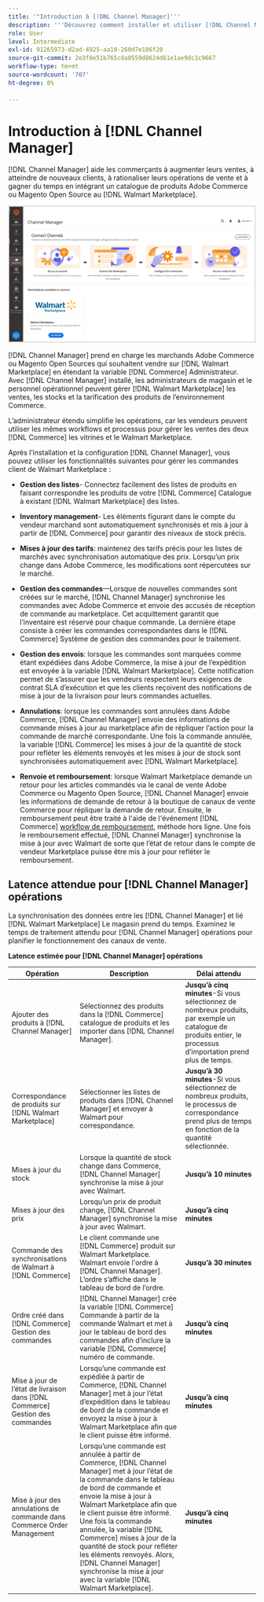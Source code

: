 ```yaml
---
title: '"Introduction à [!DNL Channel Manager]'''
description: '''Découvrez comment installer et utiliser [!DNL Channel Manager] pour intégrer Adobe Commerce et les magasins Magento Open Sources à Walmart Marketplace et créer un canal de vente afin de gérer de manière transparente les listes, les tarifs, les stocks et les ventes sur le marché auprès de votre administrateur Commerce."'
role: User
level: Intermediate
exl-id: 91265973-d2ad-4925-aa10-260d7e186f20
source-git-commit: 2e3f8e51b765cda0559d8624d61e1ae9dc1c9667
workflow-type: tm+mt
source-wordcount: '707'
ht-degree: 0%

---
```



# Introduction à [!DNL Channel Manager]

[!DNL Channel Manager] aide les commerçants à augmenter leurs ventes, à atteindre de nouveaux clients, à rationaliser leurs opérations de vente et à gagner du temps en intégrant un catalogue de produits Adobe Commerce ou Magento Open Source au [!DNL Walmart Marketplace].

![[!DNL Channel Manager] vue d’administration de l’extension](assets/channel-manager-home.png)

[!DNL Channel Manager] prend en charge les marchands Adobe Commerce ou Magento Open Sources qui souhaitent vendre sur [!DNL Walmart Marketplace] en étendant la variable [!DNL Commerce] Administrateur. Avec [!DNL Channel Manager] installé, les administrateurs de magasin et le personnel opérationnel peuvent gérer [!DNL Walmart Marketplace] les ventes, les stocks et la tarification des produits de l’environnement Commerce.

L’administrateur étendu simplifie les opérations, car les vendeurs peuvent utiliser les mêmes workflows et processus pour gérer les ventes des deux [!DNL Commerce] les vitrines et le Walmart Marketplace.

Après l’installation et la configuration [!DNL Channel Manager], vous pouvez utiliser les fonctionnalités suivantes pour gérer les commandes client de Walmart Marketplace :

* **Gestion des listes**- Connectez facilement des listes de produits en faisant correspondre les produits de votre [!DNL Commerce] Catalogue à existant [!DNL Walmart Marketplace] des listes.

* **Inventory management**- Les éléments figurant dans le compte du vendeur marchand sont automatiquement synchronisés et mis à jour à partir de [!DNL Commerce] pour garantir des niveaux de stock précis.

* **Mises à jour des tarifs**: maintenez des tarifs précis pour les listes de marchés avec synchronisation automatique des prix. Lorsqu’un prix change dans Adobe Commerce, les modifications sont répercutées sur le marché.

* **Gestion des commandes**—Lorsque de nouvelles commandes sont créées sur le marché, [!DNL Channel Manager] synchronise les commandes avec Adobe Commerce et envoie des accusés de réception de commande au marketplace. Cet acquittement garantit que l’inventaire est réservé pour chaque commande. La dernière étape consiste à créer les commandes correspondantes dans le [!DNL Commerce] Système de gestion des commandes pour le traitement.

* **Gestion des envois**: lorsque les commandes sont marquées comme étant expédiées dans Adobe Commerce, la mise à jour de l’expédition est envoyée à la variable [!DNL Walmart Marketplace]. Cette notification permet de s’assurer que les vendeurs respectent leurs exigences de contrat SLA d’exécution et que les clients reçoivent des notifications de mise à jour de la livraison pour leurs commandes actuelles.

* **Annulations**: lorsque les commandes sont annulées dans Adobe Commerce, [!DNL Channel Manager] envoie des informations de commande mises à jour au marketplace afin de répliquer l’action pour la commande de marché correspondante. Une fois la commande annulée, la variable [!DNL Commerce] les mises à jour de la quantité de stock pour refléter les éléments renvoyés et les mises à jour de stock sont synchronisées automatiquement avec [!DNL Walmart Marketplace].

* **Renvoie et remboursement**: lorsque Walmart Marketplace demande un retour pour les articles commandés via le canal de vente Adobe Commerce ou Magento Open Source, [!DNL Channel Manager] envoie les informations de demande de retour à la boutique de canaux de vente Commerce pour répliquer la demande de retour. Ensuite, le remboursement peut être traité à l&#39;aide de l&#39;événement [!DNL Commerce] [workflow de remboursement](https://docs.magento.com/user-guide/sales/credit-memos.html#refund-workflow), méthode hors ligne. Une fois le remboursement effectué, [!DNL Channel Manager] synchronise la mise à jour avec Walmart de sorte que l’état de retour dans le compte de vendeur Marketplace puisse être mis à jour pour refléter le remboursement.

## Latence attendue pour [!DNL Channel Manager] opérations

La synchronisation des données entre les [!DNL Channel Manager] et lié [!DNL Walmart Marketplace] Le magasin prend du temps. Examinez le temps de traitement attendu pour [!DNL Channel Manager] opérations pour planifier le fonctionnement des canaux de vente.

**Latence estimée pour [!DNL Channel Manager] opérations**

| **Opération** | **Description** | **Délai attendu** |
|------------------------------------------------------------|--------------------------------------------------------------------------------------------------------------------------------------------------------------------------------------------------------------------------------------------------------------------------------------------------------------------------------------------------------------------------------------------------|------------------------------------------------------------------------------------------------------------------------------|
| Ajouter des produits à [!DNL Channel Manager] | Sélectionnez des produits dans la [!DNL Commerce] catalogue de produits et les importer dans [!DNL Channel Manager]. | **Jusqu’à cinq minutes**-Si vous sélectionnez de nombreux produits, par exemple un catalogue de produits entier, le processus d’importation prend plus de temps. |
| Correspondance de produits sur [!DNL Walmart Marketplace] | Sélectionner les listes de produits dans [!DNL Channel Manager] et envoyer à Walmart pour correspondance. | **Jusqu’à 30 minutes**-Si vous sélectionnez de nombreux produits, le processus de correspondance prend plus de temps en fonction de la quantité sélectionnée. |
| Mises à jour du stock | Lorsque la quantité de stock change dans Commerce, [!DNL Channel Manager] synchronise la mise à jour avec Walmart. | **Jusqu’à 10 minutes** |
| Mises à jour des prix | Lorsqu’un prix de produit change, [!DNL Channel Manager] synchronise la mise à jour avec Walmart. | **Jusqu’à cinq minutes** |
| Commande des synchronisations de Walmart à [!DNL Commerce] | Le client commande une [!DNL Commerce] produit sur Walmart Marketplace. Walmart envoie l&#39;ordre à [!DNL Channel Manager]. L’ordre s’affiche dans le tableau de bord de l’ordre. | **Jusqu’à 30 minutes** |
| Ordre créé dans [!DNL Commerce] Gestion des commandes | [!DNL Channel Manager] crée la variable [!DNL Commerce] Commande à partir de la commande Walmart et met à jour le tableau de bord des commandes afin d’inclure la variable [!DNL Commerce] numéro de commande. | **Jusqu’à cinq minutes** |
| Mise à jour de l’état de livraison dans [!DNL Commerce] Gestion des commandes | Lorsqu’une commande est expédiée à partir de Commerce, [!DNL Channel Manager] met à jour l’état d’expédition dans le tableau de bord de la commande et envoyez la mise à jour à Walmart Marketplace afin que le client puisse être informé. | **Jusqu’à cinq minutes** |
| Mise à jour des annulations de commande dans Commerce Order Management | Lorsqu’une commande est annulée à partir de Commerce, [!DNL Channel Manager] met à jour l’état de la commande dans le tableau de bord de commande et envoie la mise à jour à Walmart Marketplace afin que le client puisse être informé. Une fois la commande annulée, la variable [!DNL Commerce] mises à jour de la quantité de stock pour refléter les éléments renvoyés. Alors, [!DNL Channel Manager] synchronise la mise à jour avec la variable [!DNL Walmart Marketplace]. | **Jusqu’à cinq minutes** |


